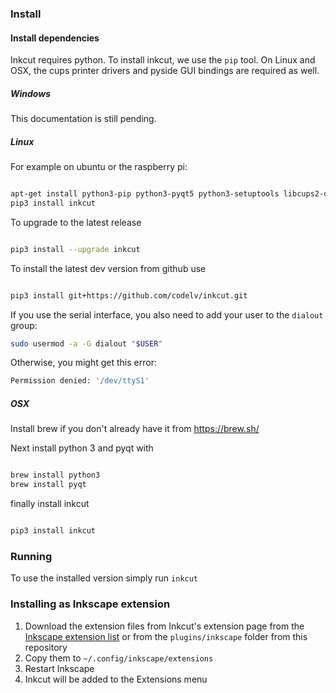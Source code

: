 ### Install

#### Install dependencies

Inkcut requires python. To install inkcut, we use the `pip` tool.
On Linux and OSX, the cups printer drivers and pyside GUI bindings are required as well.

##### Windows

This documentation is still pending.

##### Linux

For example on ubuntu or the raspberry pi:

```bash

apt-get install python3-pip python3-pyqt5 python3-setuptools libcups2-dev python3-pyqt5.qtsvg
pip3 install inkcut

```

To upgrade to the latest release

```bash

pip3 install --upgrade inkcut

```

To install the latest dev version from github use

```bash

pip3 install git+https://github.com/codelv/inkcut.git

```

If you use the serial interface, you also need to add your user to the `dialout` group:

```bash
sudo usermod -a -G dialout "$USER"
```

Otherwise, you might get this error:

```bash
Permission denied: '/dev/ttyS1'
```

##### OSX

Install brew if you don't already have it from https://brew.sh/

Next install python 3 and pyqt with

```bash

brew install python3
brew install pyqt

```

finally install inkcut

```bash

pip3 install inkcut

```

### Running

To use the installed version simply run `inkcut`

### Installing as Inkscape extension

1. Download the extension files from Inkcut's extension page from the [Inkscape extension list](https://inkscape.org/en/~frmdstryr/%E2%98%85inkcut) or from the `plugins/inkscape` folder from this repository
2. Copy them to `~/.config/inkscape/extensions`
3. Restart Inkscape
4. Inkcut will be added to the Extensions menu
